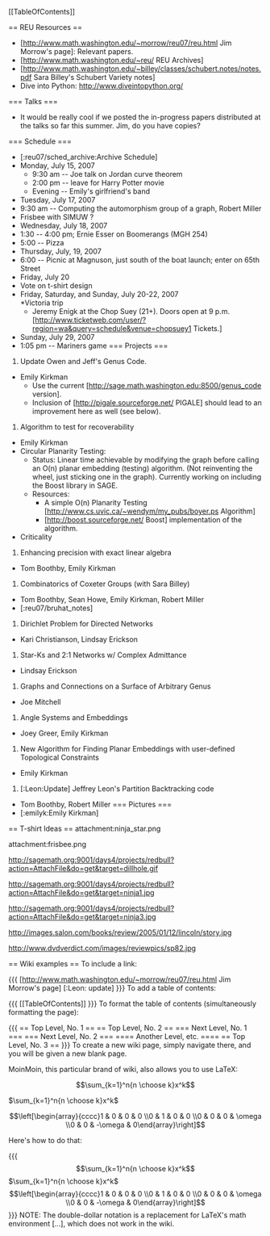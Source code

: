 [[TableOfContents]]

== REU Resources ==
 * [http://www.math.washington.edu/~morrow/reu07/reu.html Jim Morrow's page]: Relevant papers.
 * [http://www.math.washington.edu/~reu/ REU Archives]
 * [http://www.math.washington.edu/~billey/classes/schubert.notes/notes.pdf Sara Billey's Schubert Variety notes]
 * Dive into Python: http://www.diveintopython.org/

=== Talks ===
 * It would be really cool if we posted the in-progress papers distributed at the talks so far this summer.  Jim, do you have copies?

=== Schedule ===
 * [:reu07/sched_archive:Archive Schedule]
 * Monday, July 15, 2007
   * 9:30 am -- Joe talk on Jordan curve theorem
   * 2:00 pm -- leave for Harry Potter movie
   * Evening -- Emily's girlfriend's band
 * Tuesday, July 17, 2007
  * 9:30 am -- Computing the automorphism group of a graph, Robert Miller
  * Frisbee with SIMUW ?
 * Wednesday, July 18, 2007
  * 1:30 -- 4:00 pm; Ernie Esser on Boomerangs (MGH 254)
  * 5:00 -- Pizza
 * Thursday, July, 19, 2007
  * 6:00 -- Picnic at Magnuson, just south of the boat launch;  enter on 65th Street
 * Friday, July 20
  * Vote on t-shirt design
 * Friday, Saturday, and Sunday, July 20-22, 2007  
   *Victoria trip
   * Jeremy Enigk at the Chop Suey (21+). Doors open at 9 p.m. [http://www.ticketweb.com/user/?region=wa&query=schedule&venue=chopsuey1 Tickets.]
 * Sunday, July 29, 2007
  * 1:05 pm -- Mariners game
=== Projects ===
 1. Update Owen and Jeff's Genus Code.
  * Emily Kirkman
    * Use the current [http://sage.math.washington.edu:8500/genus_code version].
    * Inclusion of [http://pigale.sourceforge.net/ PIGALE] should lead to an improvement here as well (see below).
 1. Algorithm to test for recoverability
  * Emily Kirkman
  * Circular Planarity Testing: 
    * Status: Linear time achievable by modifying the graph before calling an O(n) planar embedding (testing) algorithm.  (Not reinventing the wheel, just sticking one in the graph).  Currently working on including the Boost library in SAGE.
    * Resources: 
      * A simple O(n) Planarity Testing [http://www.cs.uvic.ca/~wendym/my_pubs/boyer.ps Algorithm]
      * [http://boost.sourceforge.net/ Boost] implementation of the algorithm.
  * Criticality
 1. Enhancing precision with exact linear algebra
  * Tom Boothby, Emily Kirkman
 1. Combinatorics of Coxeter Groups (with Sara Billey)
  * Tom Boothby, Sean Howe, Emily Kirkman, Robert Miller
  * [:reu07/bruhat_notes]
 1. Dirichlet Problem for Directed Networks
  * Kari Christianson, Lindsay Erickson
 1. Star-Ks and 2:1 Networks w/ Complex Admittance
  * Lindsay Erickson
 1. Graphs and Connections on a Surface of Arbitrary Genus
  * Joe Mitchell
 1. Angle Systems and Embeddings
  * Joey Greer, Emily Kirkman
 1. New Algorithm for Finding Planar Embeddings with user-defined Topological Constraints
  * Emily Kirkman
 1. [:Leon:Update] Jeffrey Leon's Partition Backtracking code
  * Tom Boothby, Robert Miller
=== Pictures ===
 * [:emilyk:Emily Kirkman]

== T-shirt Ideas ==
attachment:ninja_star.png

attachment:frisbee.png

http://sagemath.org:9001/days4/projects/redbull?action=AttachFile&do=get&target=dillhole.gif

http://sagemath.org:9001/days4/projects/redbull?action=AttachFile&do=get&target=ninja1.jpg

http://sagemath.org:9001/days4/projects/redbull?action=AttachFile&do=get&target=ninja3.jpg

http://images.salon.com/books/review/2005/01/12/lincoln/story.jpg

http://www.dvdverdict.com/images/reviewpics/sp82.jpg


== Wiki examples ==
To include a link:

{{{
[http://www.math.washington.edu/~morrow/reu07/reu.html Jim Morrow's page]
[:Leon: update]
}}}
To add a table of contents:

{{{
[[TableOfContents]]
}}}
To format the table of contents (simultaneously formatting the page):

{{{
== Top Level, No. 1 ==
== Top Level, No. 2 ==
=== Next Level, No. 1 ===
=== Next Level, No. 2 ===
==== Another Level, etc. ====
== Top Level, No. 3 ==
}}}
To create a new wiki page, simply navigate there, and you will be given a new blank page.

MoinMoin, this particular brand of wiki, also allows you to use LaTeX:

$$\sum_{k=1}^n{n \choose k}x^k$$

$\sum_{k=1}^n{n \choose k}x^k$

$$\left[\begin{array}{cccc}1 & 0 & 0 & 0 \\0 & 1 & 0 & 0 \\0 & 0 & 0 & \omega \\0 & 0 & -\omega & 0\end{array}\right]$$

Here's how to do that:

{{{
$$\sum_{k=1}^n{n \choose k}x^k$$
$\sum_{k=1}^n{n \choose k}x^k$
$$\left[\begin{array}{cccc}1 & 0 & 0 & 0 \\0 & 1 & 0 & 0 \\0 & 0 & 0 & \omega \\0 & 0 & -\omega & 0\end{array}\right]$$
}}}
NOTE: The double-dollar notation is a replacement for LaTeX's math environment \[...\], which does not work in the wiki.
